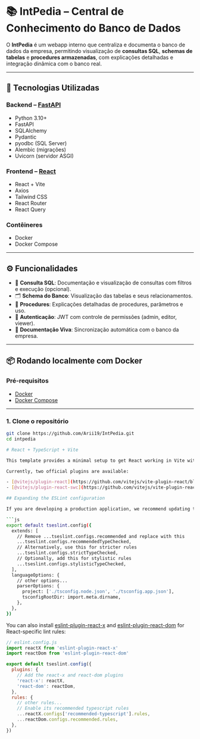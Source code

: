 # 📚 IntPedia – Central de Conhecimento do Banco de Dados

O **IntPedia** é um webapp interno que centraliza e documenta o banco de dados da empresa, permitindo visualização de **consultas SQL**, **schemas de tabelas** e **procedures armazenadas**, com explicações detalhadas e integração dinâmica com o banco real.

---

## 🚀 Tecnologias Utilizadas

### Backend – [FastAPI](https://fastapi.tiangolo.com/)
- Python 3.10+
- FastAPI
- SQLAlchemy
- Pydantic
- pyodbc (SQL Server)
- Alembic (migrações)
- Uvicorn (servidor ASGI)

### Frontend – [React](https://reactjs.org/)
- React + Vite
- Axios
- Tailwind CSS
- React Router
- React Query

### Contêineres
- Docker
- Docker Compose

---

## ⚙️ Funcionalidades

- 🔎 **Consulta SQL**: Documentação e visualização de consultas com filtros e execução (opcional).
- 🗂 **Schema do Banco**: Visualização das tabelas e seus relacionamentos.
- 🧩 **Procedures**: Explicações detalhadas de procedures, parâmetros e uso.
- 🔐 **Autenticação**: JWT com controle de permissões (admin, editor, viewer).
- 🔄 **Documentação Viva**: Sincronização automática com o banco da empresa.

---

## 📦 Rodando localmente com Docker

### Pré-requisitos

- [Docker](https://www.docker.com/)
- [Docker Compose](https://docs.docker.com/compose/)

---

### 1. Clone o repositório

```bash
git clone https://github.com/Arii19/IntPedia.git
cd intpedia

# React + TypeScript + Vite

This template provides a minimal setup to get React working in Vite with HMR and some ESLint rules.

Currently, two official plugins are available:

- [@vitejs/plugin-react](https://github.com/vitejs/vite-plugin-react/blob/main/packages/plugin-react/README.md) uses [Babel](https://babeljs.io/) for Fast Refresh
- [@vitejs/plugin-react-swc](https://github.com/vitejs/vite-plugin-react-swc) uses [SWC](https://swc.rs/) for Fast Refresh

## Expanding the ESLint configuration

If you are developing a production application, we recommend updating the configuration to enable type-aware lint rules:

```js
export default tseslint.config({
  extends: [
    // Remove ...tseslint.configs.recommended and replace with this
    ...tseslint.configs.recommendedTypeChecked,
    // Alternatively, use this for stricter rules
    ...tseslint.configs.strictTypeChecked,
    // Optionally, add this for stylistic rules
    ...tseslint.configs.stylisticTypeChecked,
  ],
  languageOptions: {
    // other options...
    parserOptions: {
      project: ['./tsconfig.node.json', './tsconfig.app.json'],
      tsconfigRootDir: import.meta.dirname,
    },
  },
})
```

You can also install [eslint-plugin-react-x](https://github.com/Rel1cx/eslint-react/tree/main/packages/plugins/eslint-plugin-react-x) and [eslint-plugin-react-dom](https://github.com/Rel1cx/eslint-react/tree/main/packages/plugins/eslint-plugin-react-dom) for React-specific lint rules:

```js
// eslint.config.js
import reactX from 'eslint-plugin-react-x'
import reactDom from 'eslint-plugin-react-dom'

export default tseslint.config({
  plugins: {
    // Add the react-x and react-dom plugins
    'react-x': reactX,
    'react-dom': reactDom,
  },
  rules: {
    // other rules...
    // Enable its recommended typescript rules
    ...reactX.configs['recommended-typescript'].rules,
    ...reactDom.configs.recommended.rules,
  },
})
```
